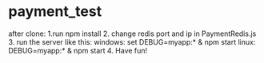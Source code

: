 # payment_test
after clone:
1.run npm install
2. change redis port and ip in PaymentRedis.js
3. run the server like this:
	windows:
		set DEBUG=myapp:* & npm start
	linux:
		DEBUG=myapp:* & npm start
4. Have fun!
		

